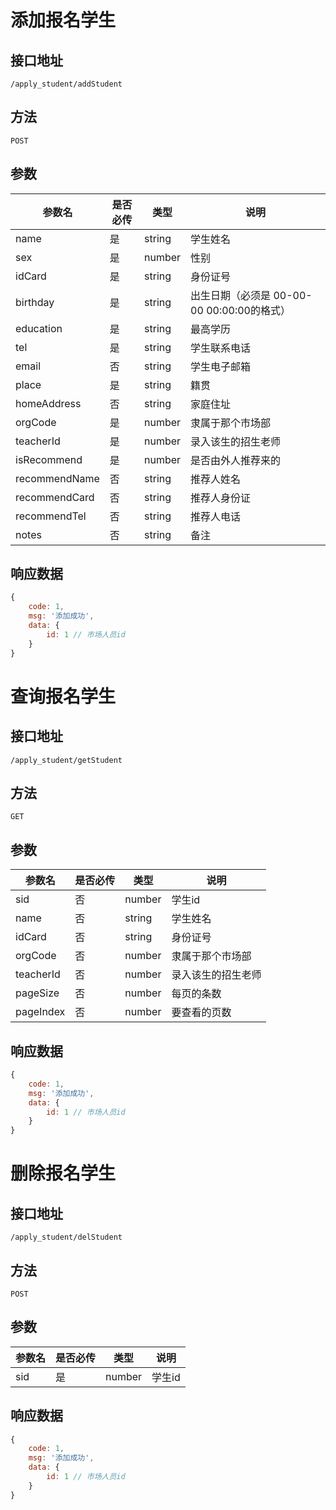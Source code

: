 # 添加报名学生

## 接口地址

`/apply_student/addStudent`

## 方法

`POST`

## 参数

参数名 | 是否必传 | 类型 | 说明
-| -| -|-
name | 是 | string | 学生姓名
sex | 是 | number | 性别
idCard | 是 | string | 身份证号
birthday | 是 | string | 出生日期（必须是 00-00-00 00:00:00的格式）
education | 是 | string | 最高学历
tel | 是 | string | 学生联系电话
email | 否 | string | 学生电子邮箱 
place | 是 | string |籍贯
homeAddress | 否 | string | 家庭住址
orgCode | 是 | number | 隶属于那个市场部
teacherId | 是 | number | 录入该生的招生老师
isRecommend | 是 | number | 是否由外人推荐来的
recommendName | 否 | string | 推荐人姓名
recommendCard | 否 | string | 推荐人身份证
recommendTel | 否 | string | 推荐人电话
notes | 否 | string | 备注


## 响应数据

```js
{
    code: 1,
    msg: '添加成功',
    data: {
        id: 1 // 市场人员id
    }
}
```



# 查询报名学生

## 接口地址

`/apply_student/getStudent`

## 方法

`GET`

## 参数

参数名 | 是否必传 | 类型 | 说明
-| -| -|-
sid | 否 | number | 学生id
name | 否 | string | 学生姓名
idCard | 否 | string | 身份证号
orgCode | 否 | number | 隶属于那个市场部
teacherId | 否 | number | 录入该生的招生老师
pageSize | 否 | number | 每页的条数
pageIndex | 否 | number | 要查看的页数


## 响应数据

```js
{
    code: 1,
    msg: '添加成功',
    data: {
        id: 1 // 市场人员id
    }
}
```


# 删除报名学生

## 接口地址

`/apply_student/delStudent`

## 方法

`POST`

## 参数

参数名 | 是否必传 | 类型 | 说明
-| -| -|-
sid | 是 | number | 学生id


## 响应数据

```js
{
    code: 1,
    msg: '添加成功',
    data: {
        id: 1 // 市场人员id
    }
}
```
